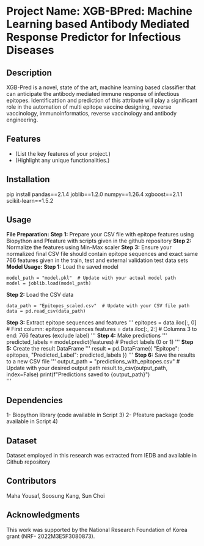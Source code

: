 # Project Name: XGB-BPred: Machine Learning based Antibody Mediated Response Predictor for Infectious Diseases

## Description  
XGB-Pred is a novel, state of the art, machine learning based classifier that can anticipate the antibody mediated immune response of infectious epitopes. 
Identificattion and prediction of this attribute will play a significant role in the automation of multi epitope vaccine designing, reverse vaccinology, immunoinformatics, reverse vaccinology and antibody engineering.

## Features  
- (List the key features of your project.)  
- (Highlight any unique functionalities.)  

## Installation  
pip install pandas==2.1.4 joblib==1.2.0 numpy==1.26.4 xgboost==2.1.1 scikit-learn==1.5.2
## Usage 
**File Preparation:**
**Step 1:** Prepare your CSV file with epitope features using Biopython and Pfeature with scripts given in the github repository
**Step 2:** Normalize the features using Min-Max scaler
**Step 3:** Ensure your normalized final CSV file should contain epitope sequences and exact same 766 features given in the train, test and external validation test data sets
**Model Usage:**
**Step 1:** 
Load the saved model
```
model_path = "model.pkl"  # Update with your actual model path
model = joblib.load(model_path)
```
**Step 2:** Load the CSV data
```
data_path = "Epitopes_scaled.csv"  # Update with your CSV file path
data = pd.read_csv(data_path)
```
**Step 3:** 
Extract epitope sequences and features
'''
epitopes = data.iloc[:, 0]  # First column: epitope sequences
features = data.iloc[:, 2:]  # Columns 3 to end: 766 features (exclude label)
'''
**Step 4:** 
Make predictions
'''
predicted_labels = model.predict(features)  # Predict labels (0 or 1)
'''
**Step 5:** Create the result DataFrame
'''
result = pd.DataFrame({
    "Epitope": epitopes,
    "Predicted_Label": predicted_labels
})
'''
**Step 6:** Save the results to a new CSV file
'''
output_path = "predictions_with_epitopes.csv"  # Update with your desired output path
result.to_csv(output_path, index=False)
print(f"Predictions saved to {output_path}")  
'''
## Dependencies  
1- Biopython library (code available in Script 3)
2- Pfeature package (code available in Script 4)
## Dataset 
Dataset employed in this research was extracted from IEDB and available in Github repository
## Contributors  
Maha Yousaf, Soosung Kang, Sun Choi
## Acknowledgments  
This work was supported by the National Research Foundation of Korea grant (NRF- 2022M3E5F3080873).  
